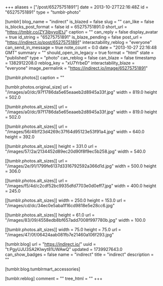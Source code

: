 +++
aliases = ["/post/65275751891"]
date = 2013-10-27T22:16:48Z
id = "65275751891"
type = "tumblr-photo"

[tumblr]
blog_name = "indirect"
is_blazed = false
slug = ""
can_like = false
is_blocks_post_format = false
id = 65275751891.0
short_url = "https://tmblr.co/ZY3jbyyolEtJ"
caption = ""
can_reply = false
display_avatar = true
id_string = "65275751891"
is_blaze_pending = false
post_url = "https://indirect.io/post/65275751891"
interactability_reblog = "everyone"
can_send_in_message = true
note_count = 0.0
date = "2013-10-27 22:16:48 GMT"
summary = ""
should_open_in_legacy = true
format = "html"
state = "published"
type = "photo"
can_reblog = false
can_blaze = false
timestamp = 1382912208.0
reblog_key = "xU7YrbeD"
interactability_blaze = "everyone"
image_permalink = "https://indirect.io/image/65275751891"

[[tumblr.photos]]
caption = ""

[tumblr.photos.original_size]
url = "/images/a0/dc/97f1786da5e65eaaeb2d8945a33f.jpg"
width = 819.0
height = 502.0

[[tumblr.photos.alt_sizes]]
url = "/images/a0/dc/97f1786da5e65eaaeb2d8945a33f.jpg"
width = 819.0
height = 502.0

[[tumblr.photos.alt_sizes]]
url = "/images/56/49/f23d4269c37f64d95123e53f91a4.jpg"
width = 640.0
height = 392.0

[[tumblr.photos.alt_sizes]]
height = 331.0
url = "/images/57/2a/2134452d89ec20d90f8f9ec5b258.jpg"
width = 540.0

[[tumblr.photos.alt_sizes]]
url = "/images/2e/91/1799fe6137d3316792592a366d1d.jpg"
width = 500.0
height = 306.0

[[tumblr.photos.alt_sizes]]
url = "/images/f5/4d/c2cdf52bc9935dfd7703e0d0eff7.jpg"
width = 400.0
height = 245.0

[[tumblr.photos.alt_sizes]]
width = 250.0
height = 153.0
url = "/images/cd/dc/34ec0e5aba1f16cd9818e5e28cc6.jpg"

[[tumblr.photos.alt_sizes]]
height = 61.0
url = "/images/83/09/4558edb8bf657add7008f997780b.jpg"
width = 100.0

[[tumblr.photos.alt_sizes]]
width = 75.0
height = 75.0
url = "/images/47/0f/06424aab081fb7e21460a106f293.jpg"

[tumblr.blog]
url = "https://indirect.io/"
uuid = "t:PgyUJU3SA2Klwyt81UWAwQ"
updated = 1739927643.0
can_show_badges = false
name = "indirect"
title = "indirect"
description = ""

[tumblr.blog.tumblrmart_accessories]

[tumblr.reblog]
comment = ""
tree_html = ""
+++

